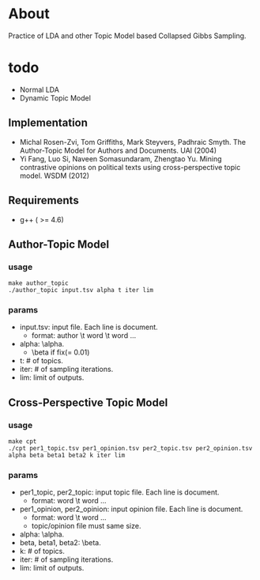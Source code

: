 # About
Practice of LDA and other Topic Model based Collapsed Gibbs Sampling.

# todo  
- Normal LDA  
- Dynamic Topic Model   

## Implementation
- Michal Rosen-Zvi, Tom Griffiths, Mark Steyvers, Padhraic Smyth. The Author-Topic Model for Authors and Documents. UAI (2004)  
- Yi Fang, Luo Si, Naveen Somasundaram, Zhengtao Yu. Mining contrastive opinions on political texts using cross-perspective topic model. WSDM (2012)    

## Requirements
- g++ ( >= 4.6)

## Author-Topic Model
### usage

    make author_topic
    ./author_topic input.tsv alpha t iter lim
    
### params
- input.tsv: input file. Each line is document.  
  - format: author \t word \t word ...  
- alpha: \alpha.  
  - \beta if fix(= 0.01)  
- t: # of topics.  
- iter: # of sampling iterations.  
- lim: limit of outputs.   

## Cross-Perspective Topic Model
### usage

    make cpt
    ./cpt per1_topic.tsv per1_opinion.tsv per2_topic.tsv per2_opinion.tsv alpha beta beta1 beta2 k iter lim
    
### params
- per1\_topic, per2\_topic: input topic file. Each line is document.  
  - format: word \t word ...  
- per1\_opinion, per2\_opinion: input opinion file. Each line is document.  
  - format: word \t word ...  
  - topic/opinion file must same size.
- alpha: \alpha.  
- beta, beta1, beta2: \beta.   
- k: # of topics.  
- iter: # of sampling iterations.  
- lim: limit of outputs.  
